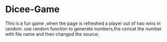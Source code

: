 # Dicee-Game
This is a fun game ,when the page is refreshed a player out of two wins in random.
use random function to generate numbers,the concat the number with file name and then changed the source; 
